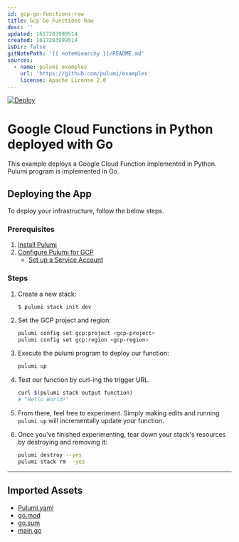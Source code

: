 ```yaml
---
id: gcp-go-functions-raw
title: Gcp Go Functions Raw
desc: ''
updated: 1617203999514
created: 1617203999514
isDir: false
gitNotePath: '{{ noteHiearchy }}/README.md'
sources:
  - name: pulumi examples
    url: 'https://github.com/pulumi/examples'
    license: Apache License 2.0
---
```

[![Deploy](https://get.pulumi.com/new/button.svg)](https://app.pulumi.com/new)

# Google Cloud Functions in Python deployed with Go

This example deploys a Google Cloud Function implemented in Python. Pulumi program is implemented in Go.

## Deploying the App

To deploy your infrastructure, follow the below steps.

### Prerequisites

1. [Install Pulumi](https://www.pulumi.com/docs/get-started/install/)
2. [Configure Pulumi for GCP](https://www.pulumi.com/docs/intro/cloud-providers/gcp/setup/)
   - [Set up a Service Account](https://www.pulumi.com/docs/intro/cloud-providers/gcp/service-account/)

### Steps

1. Create a new stack:

   ```
   $ pulumi stack init dev
   ```

2. Set the GCP project and region:

   ```bash
   pulumi config set gcp:project <gcp-project>
   pulumi config set gcp:region <gcp-region>
   ```

3. Execute the pulumi program to deploy our function:

   ```bash
   pulumi up
   ```

4. Test our function by curl-ing the trigger URL.

   ```bash
   curl $(pulumi stack output function)
   # "Hello World!"
   ```

5. From there, feel free to experiment. Simply making edits and running `pulumi up` will incrementally update your function.

6. Once you've finished experimenting, tear down your stack's resources by destroying and removing it:

   ```bash
   pulumi destroy --yes
   pulumi stack rm --yes
   ```

* * *

## Imported Assets

- [Pulumi.yaml](/assets/pulumi.yaml)
- [go.mod](/assets/go.mod)
- [go.sum](/assets/go.sum)
- [main.go](/assets/main.go)

